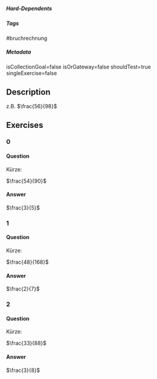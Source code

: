 ##### Hard-Dependents
##### Tags
#bruchrechnung
##### Metadata
isCollectionGoal=false
isOrGateway=false
shouldTest=true
singleExercise=false
## Description
z.B. $\frac{56}{98}$ 
## Exercises
### 0
#### Question
Kürze:

$\frac{54}{90}$
#### Answer
$\frac{3}{5}$
### 1
#### Question
Kürze:

$\frac{48}{168}$
#### Answer
$\frac{2}{7}$
### 2
#### Question
Kürze:

$\frac{33}{88}$
#### Answer
$\frac{3}{8}$

